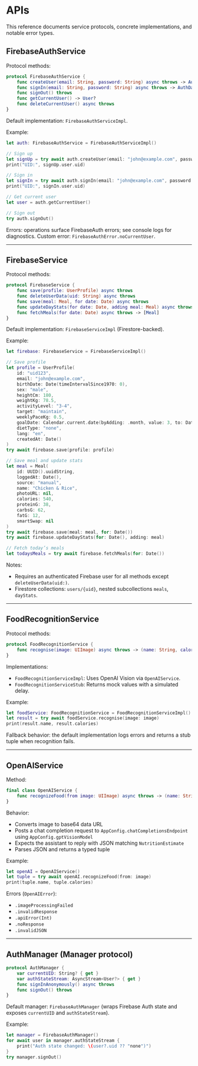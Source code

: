 # APIs

This reference documents service protocols, concrete implementations, and notable error types.

## FirebaseAuthService

Protocol methods:

```swift
protocol FirebaseAuthService {
    func createUser(email: String, password: String) async throws -> AuthDataResult
    func signIn(email: String, password: String) async throws -> AuthDataResult
    func signOut() throws
    func getCurrentUser() -> User?
    func deleteCurrentUser() async throws
}
```

Default implementation: `FirebaseAuthServiceImpl`.

Example:

```swift
let auth: FirebaseAuthService = FirebaseAuthServiceImpl()

// Sign up
let signUp = try await auth.createUser(email: "john@example.com", password: "secret123")
print("UID:", signUp.user.uid)

// Sign in
let signIn = try await auth.signIn(email: "john@example.com", password: "secret123")
print("UID:", signIn.user.uid)

// Get current user
let user = auth.getCurrentUser()

// Sign out
try auth.signOut()
```

Errors: operations surface FirebaseAuth errors; see console logs for diagnostics. Custom error: `FirebaseAuthError.noCurrentUser`.

---

## FirebaseService

Protocol methods:

```swift
protocol FirebaseService {
    func save(profile: UserProfile) async throws
    func deleteUserData(uid: String) async throws
    func save(meal: Meal, for date: Date) async throws
    func updateDayStats(for date: Date, adding meal: Meal) async throws
    func fetchMeals(for date: Date) async throws -> [Meal]
}
```

Default implementation: `FirebaseServiceImpl` (Firestore-backed).

Example:

```swift
let firebase: FirebaseService = FirebaseServiceImpl()

// Save profile
let profile = UserProfile(
    id: "uid123",
    email: "john@example.com",
    birthDate: Date(timeIntervalSince1970: 0),
    sex: "male",
    heightCm: 180,
    weightKg: 78.5,
    activityLevel: "3-4",
    target: "maintain",
    weeklyPaceKg: 0.5,
    goalDate: Calendar.current.date(byAdding: .month, value: 3, to: Date())!,
    dietType: "none",
    lang: "en",
    createdAt: Date()
)
try await firebase.save(profile: profile)

// Save meal and update stats
let meal = Meal(
    id: UUID().uuidString,
    loggedAt: Date(),
    source: "manual",
    name: "Chicken & Rice",
    photoURL: nil,
    calories: 540,
    proteinG: 38,
    carbsG: 62,
    fatG: 12,
    smartSwap: nil
)
try await firebase.save(meal: meal, for: Date())
try await firebase.updateDayStats(for: Date(), adding: meal)

// Fetch today’s meals
let todaysMeals = try await firebase.fetchMeals(for: Date())
```

Notes:
- Requires an authenticated Firebase user for all methods except `deleteUserData(uid:)`.
- Firestore collections: `users/{uid}`, nested subcollections `meals`, `dayStats`.

---

## FoodRecognitionService

Protocol methods:

```swift
protocol FoodRecognitionService {
    func recognise(image: UIImage) async throws -> (name: String, calories: Int, protein: Int, carbs: Int, fat: Int)
}
```

Implementations:
- `FoodRecognitionServiceImpl`: Uses OpenAI Vision via `OpenAIService`.
- `FoodRecognitionServiceStub`: Returns mock values with a simulated delay.

Example:

```swift
let foodService: FoodRecognitionService = FoodRecognitionServiceImpl()
let result = try await foodService.recognise(image: image)
print(result.name, result.calories)
```

Fallback behavior: the default implementation logs errors and returns a stub tuple when recognition fails.

---

## OpenAIService

Method:

```swift
final class OpenAIService {
    func recognizeFood(from image: UIImage) async throws -> (name: String, calories: Int, protein: Int, carbs: Int, fat: Int)
}
```

Behavior:
- Converts image to base64 data URL
- Posts a chat completion request to `AppConfig.chatCompletionsEndpoint` using `AppConfig.gptVisionModel`
- Expects the assistant to reply with JSON matching `NutritionEstimate`
- Parses JSON and returns a typed tuple

Example:

```swift
let openAI = OpenAIService()
let tuple = try await openAI.recognizeFood(from: image)
print(tuple.name, tuple.calories)
```

Errors (`OpenAIError`):
- `.imageProcessingFailed`
- `.invalidResponse`
- `.apiError(Int)`
- `.noResponse`
- `.invalidJSON`

---

## AuthManager (Manager protocol)

```swift
protocol AuthManager {
    var currentUID: String? { get }
    var authStateStream: AsyncStream<User?> { get }
    func signInAnonymously() async throws
    func signOut() throws
}
```

Default manager: `FirebaseAuthManager` (wraps Firebase Auth state and exposes `currentUID` and `authStateStream`).

Example:

```swift
let manager = FirebaseAuthManager()
for await user in manager.authStateStream {
    print("Auth state changed: \(user?.uid ?? "none")")
}
try manager.signOut()
```